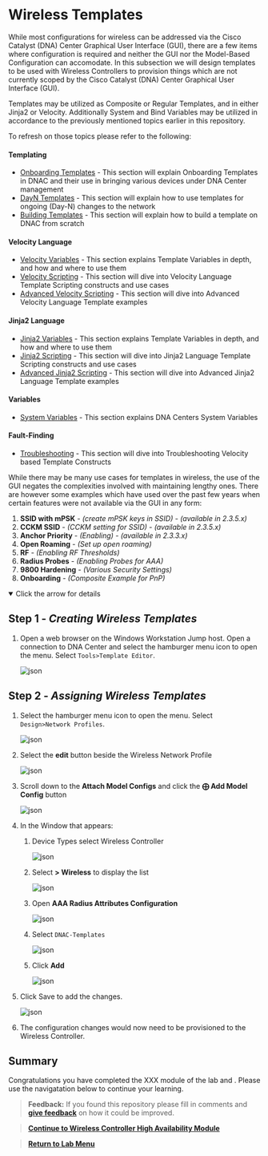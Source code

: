 # Wireless Templates

While most configurations for wireless can be addressed via the Cisco Catalyst (DNA) Center Graphical User Interface (GUI), there are a few items where configuration is required and neither the GUI nor the Model-Based Configuration can accomodate. In this subsection we will design templates to be used with Wireless Controllers to provision things which are not currently scoped by the Cisco Catalyst (DNA) Center Graphical User Interface (GUI).

Templates may be utilized as Composite or Regular Templates, and in either Jinja2 or Velocity. Additionally System and Bind Variables may be utilized in accordance to the previously mentioned topics earlier in this repository.

To refresh on those topics please refer to the following:

#### Templating

* [Onboarding Templates](../../Onboarding.md#onboarding-templates-and-flows) - This section will explain Onboarding Templates in DNAC and their use in bringing various devices under DNA Center management
* [DayN Templates](../../DayN.md#day-n-templates-and-flows) - This section will explain how to use templates for ongoing (Day-N) changes to the network
* [Building Templates](../../Templates.md#building-templates) - This section will explain how to build a template on DNAC from scratch

#### Velocity Language

* [Velocity Variables](../../Variables.md#velocity-variables) - This section explains Template Variables in depth, and how and where to use them
* [Velocity Scripting](../../Velocity.md#velocity-scripting) - This section will dive into Velocity Language Template Scripting constructs and use cases
* [Advanced Velocity Scripting](../../AdvancedVelocity.md#advanced-velocity) - This section will dive into Advanced Velocity Language Template examples

#### Jinja2 Language

* [Jinja2 Variables](../../Variables.md#jinja2-variables) - This section explains Template Variables in depth, and how and where to use them
* [Jinja2 Scripting](../../Jinja2.md#jinja2-scripting) - This section will dive into Jinja2 Language Template Scripting constructs and use cases
* [Advanced Jinja2 Scripting](../../AdvancedJinja2.md#advanced-jinja2) - This section will dive into Advanced Jinja2 Language Template examples

#### Variables

* [System Variables](../../SystemVariables.md#dna-center-system-variables) - This section explains DNA Centers System Variables

#### Fault-Finding

* [Troubleshooting](../../TroubleShoot.md#Troubleshooting) - This section will dive into Troubleshooting Velocity based Template Constructs

While there may be many use cases for templates in wireless, the use of the GUI negates the complexities involved with maintaining lengthy ones. There are however some examples which have used over the past few years when certain features were not available via the GUI in any form:

1. **SSID with mPSK** - *(create mPSK keys in SSID)* - *(available in 2.3.5.x)*
2. **CCKM SSID** - *(CCKM setting for SSID)* - *(available in 2.3.5.x)*
3. **Anchor Priority** - *(Enabling)* - *(available in 2.3.3.x)*
4. **Open Roaming** - *(Set up open roaming)*
5. **RF** - *(Enabling RF Thresholds)*
6. **Radius Probes** - *(Enabling Probes for AAA)*
7. **9800 Hardening** - *(Various Security Settings)*
8. **Onboarding** - *(Composite Example for PnP)*

<details open>
<summary> Click the arrow for details</summary>

## Step 1 - ***Creating Wireless Templates***

1. Open a web browser on the Windows Workstation Jump host. Open a connection to DNA Center and select the hamburger menu icon to open the menu. Select `Tools>Template Editor`.

   ![json](./images/underconstruction.png?raw=true "Import JSON")

   

## Step 2 - ***Assigning Wireless Templates***

1. Select the hamburger menu icon to open the menu. Select `Design>Network Profiles`.

   ![json](./images/underconstruction.png?raw=true "Import JSON")

2. Select the **edit** button beside the Wireless Network Profile

   ![json](./images/underconstruction.png?raw=true "Import JSON")

3. Scroll down to the **Attach Model Configs** and click the **⨁ Add Model Config** button

   ![json](./images/underconstruction.png?raw=true "Import JSON")

4. In the Window that appears:
   
   1. Device Types select Wireless Controller

      ![json](./images/underconstruction.png?raw=true "Import JSON")

   2. Select **> Wireless** to display the list

      ![json](./images/underconstruction.png?raw=true "Import JSON")

   3. Open **AAA Radius Attributes Configuration**

      ![json](./images/underconstruction.png?raw=true "Import JSON")

   4. Select `DNAC-Templates`

      ![json](./images/underconstruction.png?raw=true "Import JSON")

   5. Click **Add**

      ![json](./images/underconstruction.png?raw=true "Import JSON")

5. Click Save to add the changes.

   ![json](./images/underconstruction.png?raw=true "Import JSON")

6. The configuration changes would now need to be provisioned to the Wireless Controller.

</details>

## Summary

Congratulations you have completed the XXX module of the lab and . Please use the navigatation below to continue your learning.

> **Feedback:** If you found this repository please fill in comments and [**give feedback**](https://app.smartsheet.com/b/form/f75ce15c2053435283a025b1872257fe) on how it could be improved.

> [**Continue to Wireless Controller High Availability Module**](../LAB-J-Wireless-Automation/module7-controllerha.md)

> [**Return to Lab Menu**](./README.md)